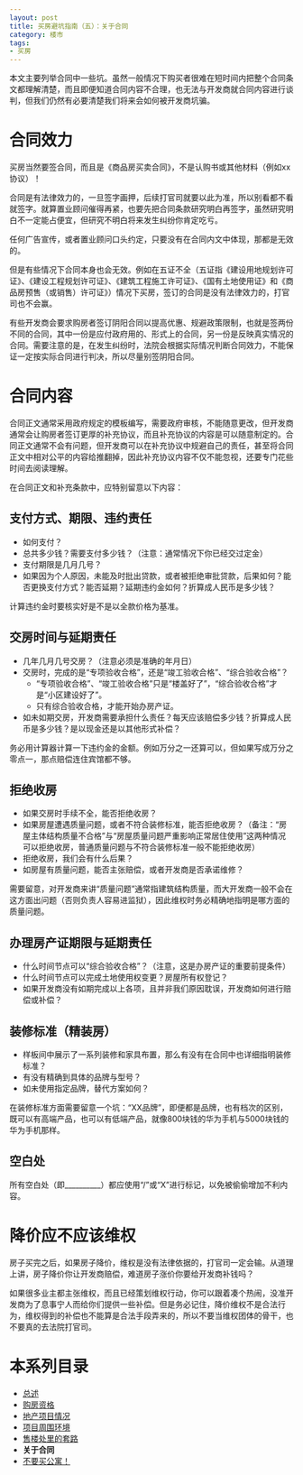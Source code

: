 ```yaml
---
layout: post
title: 买房避坑指南（五）：关于合同
category: 楼市
tags:
- 买房
---
```

本文主要列举合同中一些坑。虽然一般情况下购买者很难在短时间内把整个合同条文都理解清楚，而且即便知道合同内容不合理，也无法与开发商就合同内容进行谈判，但我们仍然有必要清楚我们将来会如何被开发商坑骗。
<!-- more -->

# 合同效力
买房当然要签合同，而且是《商品房买卖合同》，不是认购书或其他材料（例如xx协议）！

合同是有法律效力的，一旦签字画押，后续打官司就要以此为准，所以别看都不看就签字。就算置业顾问催得再紧，也要先把合同条款研究明白再签字，虽然研究明白不一定能占便宜，但研究不明白将来发生纠纷你肯定吃亏。

任何广告宣传，或者置业顾问口头约定，只要没有在合同内文中体现，那都是无效的。

但是有些情况下合同本身也会无效。例如在五证不全（五证指《建设用地规划许可证》、《建设工程规划许可证》、《建筑工程施工许可证》、《国有土地使用证》和《商品房预售（或销售）许可证》）情况下买房，签订的合同是没有法律效力的，打官司也不会赢。

有些开发商会要求购房者签订阴阳合同以提高优惠、规避政策限制，也就是签两份不同的合同，其中一份是应付政府用的、形式上的合同，另一份是反映真实情况的合同。需要注意的是，在发生纠纷时，法院会根据实际情况判断合同效力，不能保证一定按实际合同进行判决，所以尽量别签阴阳合同。

# 合同内容
合同正文通常采用政府规定的模板编写，需要政府审核，不能随意更改，但开发商通常会让购房者签订更厚的补充协议，而且补充协议的内容是可以随意制定的。合同正文通常不会有问题，但开发商可以在补充协议中规避自己的责任，甚至将合同正文中相对公平的内容给推翻掉，因此补充协议内容不仅不能忽视，还要专门花些时间去阅读理解。

在合同正文和补充条款中，应特别留意以下内容：

## 支付方式、期限、违约责任
* 如何支付？
* 总共多少钱？需要支付多少钱？（注意：通常情况下你已经交过定金）
* 支付期限是几月几号？
* 如果因为个人原因，未能及时批出贷款，或者被拒绝审批贷款，后果如何？能否更换支付方式？能否延期？延期违约金如何？折算成人民币是多少钱？

计算违约金时要核实好是不是以全款价格为基准。

## 交房时间与延期责任
* 几年几月几号交房？（注意必须是准确的年月日）
* 交房时，完成的是“专项验收合格”，还是“竣工验收合格”、“综合验收合格”？
    * “专项验收合格”、“竣工验收合格”只是“楼盖好了”，“综合验收合格”才是“小区建设好了”。
    * 只有综合验收合格，才能开始办房产证。
* 如未如期交房，开发商需要承担什么责任？每天应该赔偿多少钱？折算成人民币是多少钱？是以现金还是以其他形式补偿？

务必用计算器计算一下违约金的金额。例如万分之一还算可以，但如果写成万分之零点一，那点赔偿连住宾馆都不够。

## 拒绝收房
* 如果交房时手续不全，能否拒绝收房？
* 如果房屋遭遇质量问题，或者不符合装修标准，能否拒绝收房？（备注：“房屋主体结构质量不合格”与“房屋质量问题严重影响正常居住使用”这两种情况可以拒绝收房，普通质量问题与不符合装修标准一般不能拒绝收房）
* 拒绝收房，我们会有什么后果？
* 如房屋有质量问题，能否主张赔偿，或者开发商是否承诺维修？

需要留意，对开发商来讲“质量问题”通常指建筑结构质量，而大开发商一般不会在这方面出问题（否则负责人容易进监狱），因此维权时务必精确地指明是哪方面的质量问题。

## 办理房产证期限与延期责任
* 什么时间节点可以“综合验收合格”？（注意，这是办房产证的重要前提条件）
* 什么时间节点可以完成土地使用权变更？房屋所有权登记？
* 如果开发商没有如期完成以上各项，且并非我们原因耽误，开发商如何进行赔偿或补偿？

## 装修标准（精装房）
* 样板间中展示了一系列装修和家具布置，那么有没有在合同中也详细指明装修标准？
* 有没有精确到具体的品牌与型号？
* 如未使用指定品牌，替代方案如何？

在装修标准方面需要留意一个坑：“XX品牌”，即便都是品牌，也有档次的区别，既可以有高端产品，也可以有低端产品，就像800块钱的华为手机与5000块钱的华为手机那样。

## 空白处
所有空白处（即__________）都应使用“/”或“X”进行标记，以免被偷偷增加不利内容。

# 降价应不应该维权
房子买完之后，如果房子降价，维权是没有法律依据的，打官司一定会输。从道理上讲，房子降价你让开发商赔偿，难道房子涨价你要给开发商补钱吗？

如果很多业主都主张维权，而且已经策划维权行动，你可以跟着凑个热闹，没准开发商为了息事宁人而给你们提供一些补偿。但是务必记住，降价维权不是合法行为，维权得到的补偿也不能算是合法手段弄来的，所以不要当维权团体的骨干，也不要真的去法院打官司。

# 本系列目录
* [总述](/2020/11/22/buy-house-0/)
* [购房资格](/2020/11/29/buy-house-1/)
* [地产项目情况](/2020/12/05/buy-house-2/)
* [项目周围环境](/2020/12/12/buy-house-3/)
* [售楼处里的套路](/2020/12/19/buy-house-4/)
* **关于合同**
* [不要买公寓！](/2020/12/28/buy-house-6/)
